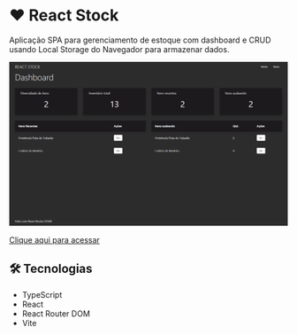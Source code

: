 # ❤ React Stock

Aplicação SPA para gerenciamento de estoque com dashboard e CRUD usando Local Storage do Navegador para armazenar dados.

![preview](./.github/preview.png)

[Clique aqui para acessar](https://react-stock-theta.vercel.app/)

## 🛠 Tecnologias

- TypeScript
- React
- React Router DOM
- Vite